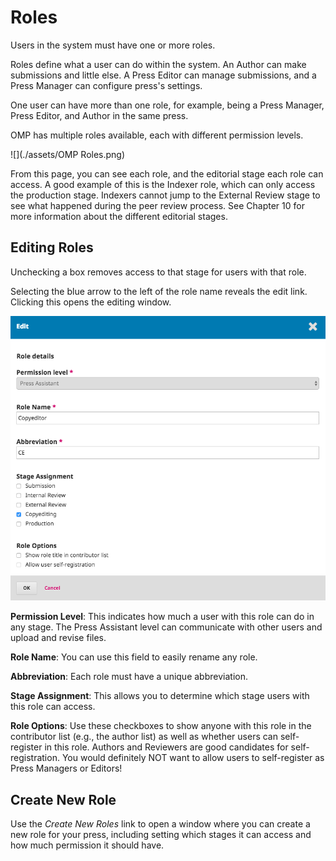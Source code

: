 # Roles

Users in the system must have one or more roles.

Roles define what a user can do within the system. An Author can make submissions and little else. A Press Editor can manage submissions, and a Press Manager can configure press's settings.

One user can have more than one role, for example, being a Press Manager, Press Editor, and Author in the same press.

OMP has multiple roles available, each with different permission levels.

![](./assets/OMP Roles.png)

From this page, you can see each role, and the editorial stage each role can access. A good example of this is the Indexer role, which can only access the production stage. Indexers cannot jump to the External Review stage to see what happened during the peer review process. See Chapter 10 for more information about the different editorial stages.

## Editing Roles

Unchecking a box removes access to that stage for users with that role.

Selecting the blue arrow to the left of the role name reveals the edit link. Clicking this opens the editing window.

![](./assets/EditRoleOMP.png)

**Permission Level**: This indicates how much a user with this role can do in any stage. The Press Assistant level can communicate with other users and upload and revise files.

**Role Name**: You can use this field to easily rename any role.

**Abbreviation**: Each role must have a unique abbreviation.

**Stage Assignment**: This allows you to determine which stage users with this role can access.

**Role Options**: Use these checkboxes to show anyone with this role in the contributor list \(e.g., the author list\) as well as whether users can self-register in this role. Authors and Reviewers are good candidates for self-registration. You would definitely NOT want to allow users to self-register as Press Managers or Editors!

## Create New Role

Use the _Create New Roles_ link to open a window where you can create a new role for your press, including setting which stages it can access and how much permission it should have.

